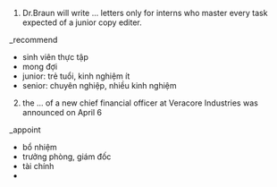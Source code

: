 1. Dr.Braun will write ... letters only for interns who master every task expected of a junior copy editer.

_recommend

- sinh viên thực tập
- mong đợi
- junior: trẻ tuổi, kinh nghiệm ít
- senior: chuyên nghiệp, nhiều kinh nghiệm

2. the ... of a new chief financial officer at Veracore Industries was announced on April 6

_appoint

- bổ nhiệm
- trưởng phòng, giám đốc
- tài chính
- 


